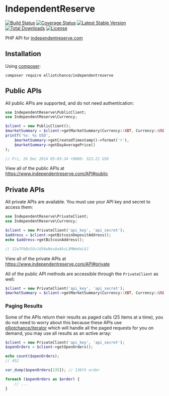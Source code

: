 IndependentReserve
==================

[![Build Status](https://travis-ci.org/elliotchance/independentreserve.svg?branch=master)](https://travis-ci.org/elliotchance/independentreserve)
[![Coverage Status](https://img.shields.io/coveralls/elliotchance/independentreserve.svg)](https://coveralls.io/r/elliotchance/independentreserve)
[![Latest Stable Version](https://poser.pugx.org/elliotchance/independentreserve/v/stable.svg)](https://packagist.org/packages/elliotchance/independentreserve)
[![Total Downloads](https://poser.pugx.org/elliotchance/independentreserve/downloads.svg)](https://packagist.org/packages/elliotchance/independentreserve)
[![License](https://poser.pugx.org/elliotchance/independentreserve/license.svg)](https://packagist.org/packages/elliotchance/independentreserve)

PHP API for [independentreserve.com](https://www.independentreserve.com)

Installation
------------

Using [composer](https://getcomposer.org):

```
composer require elliotchance/independentreserve
```

Public APIs
-----------

All public APIs are supported, and do not need authentication:

```php
use IndependentReserve\PublicClient;
use IndependentReserve\Currency;

$client = new PublicClient();
$marketSummary = $client->getMarketSummary(Currency::XBT, Currency::USD);
printf('%s: %s USD',
    $marketSummary->getCreatedTimestamp()->format('r'),
    $marketSummary->getDayAveragePrice()
);

// Fri, 26 Dec 2014 05:03:34 +0000: 323.21 USD
```

View all of the public APIs at https://www.independentreserve.com/API#public

Private APIs
------------

All private APIs are available. You must use your API key and secret to access them:

```php
use IndependentReserve\PrivateClient;
use IndependentReserve\Currency;

$client = new PrivateClient('api_key', 'api_secret');
$address = $client->getBitcoinDepositAddress();
echo $address->getBitcoinAddress();

// 12a7FbBzSGvJd36wNesAxAksLXMWm4oLUJ
```

View all of the private APIs at https://www.independentreserve.com/API#private

All of the public API methods are accessible through the `PrivateClient` as well:

```php
$client = new PrivateClient('api_key', 'api_secret');
$marketSummary = $client->getMarketSummary(Currency::XBT, Currency::USD);
```

### Paging Results

Some of the APIs return their results as paged calls (25 items at a time), you do not need to
worry about this because these APIs use
[elliotchance/iterator](https://github.com/elliotchance/iterator) which will handle all the paged
requests for you on demand, you may use all results as an active array:

```php
$client = new PrivateClient('api_key', 'api_secret');
$openOrders = $client->getOpenOrders();

echo count($openOrders);
// 452

var_dump($openOrders[135]); // 136th order

foreach ($openOrders as $order) {
    // ...
}
```
